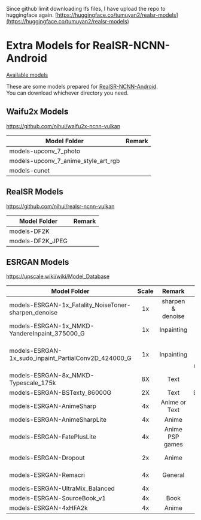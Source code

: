 Since github limit downloading lfs files, I have upload the repo to huggingface again.
[https://huggingface.co/tumuyan2/realsr-models](https://huggingface.co/tumuyan2/realsr-models)

# Extra Models for RealSR-NCNN-Android
[Available models](https://huggingface.co/tumuyan2/realsr/tree/main)

These are some models prepared for [RealSR-NCNN-Android](https://github.com/tumuyan2/RealSR-NCNN-Android).  
You can download whichever directory you need.  

## Waifu2x Models
https://github.com/nihui/waifu2x-ncnn-vulkan

| Model Folder                        | Remark |
| --- | --- |
| models-upconv_7_photo               |  |
| models-upconv_7_anime_style_art_rgb |  |
| models-cunet                        |  |

## RealSR Models
https://github.com/nihui/realsr-ncnn-vulkan

| Model Folder                        | Remark |
| --- | --- |
| models-DF2K               |  |
| models-DF2K_JPEG |  |

## ESRGAN Models
https://upscale.wiki/wiki/Model_Database

| Model Folder                                         | Scale | Remark            | Author                                | Source                                                                       |
|------------------------------------------------------|:-----:|:-----------------:|:-------------------------------------:|------------------------------------------------------------------------------|
| models-ESRGAN-1x_Fatality_NoiseToner-sharpen_denoise | 1x    | sharpen & denoise | DinJerr                               | https://1drv.ms/u/s!Aip-EMByJHY2gYQUcbSTFgrdwtMjQA?e=A5p6lH                  |
| models-ESRGAN-1x_NMKD-YandereInpaint_375000_G        | 1x    | Inpainting        | Nmkd                                  | https://icedrive.net/1/43GNBihZyi                                            |
| models-ESRGAN-1x_sudo_inpaint_PartialConv2D_424000_G | 1x    | Inpainting        | sudo rm -rf / --no-preserve-root#8353 | https://e.pcloud.link/publink/show?code=kZQOu7ZldzmFyMPUcFNGkEvwqOxQ8Bl3CeX  |
| models-ESRGAN-8x_NMKD-Typescale_175k                 | 8X    | Text              | NMKD                                  | https://icedrive.net/s/43GNBihZyi                                            |
| models-ESRGAN-BSTexty_86000G                         | 2X    | Text              | BlackScout                            | https://drive.google.com/file/d/15ovbadCoYs7q8nSd5Mq02PqBOpwiBkoS/view       |
| models-ESRGAN-AnimeSharp                             | 4x    | Anime or Text     | Kim2091                               | https://mega.nz/folder/rdpkjZzC#eUXPed_vntJKLrB0wpeJ-w                       |
| models-ESRGAN-AnimeSharpLite                         | 4x    | Anime             | Kim2091                               | https://mega.nz/folder/bEoRQIRR#kEsaVHtwRL9vwfa5k2osyQ                       |
| models-ESRGAN-FatePlusLite                           | 4x    | Anime PSP games   | Kim2091                               | https://mega.nz/folder/zRYh3SII#QIm6T-rzhxjBLeYF1zSDpg                       |
| models-ESRGAN-Dropout                                | 2x    | Anime             | sudo                                  | https://e1.pcloud.link/publink/show?code=kZ7rGRZW2IcOpNMQeXDTTRQ4aPVBFyyJV5X |
| models-ESRGAN-Remacri                                | 4x    | General           | Foolhardy                             | https://u.pcloud.link/publink/show?code=kZgSLsXZ0M1fT3kFGfRXg2tNtoUgbSI4kcSy |
| models-ESRGAN-UltraMix_Balanced                      | 4x    |                   | Kim2091                               | https://mega.nz/folder/3Jo2AAAa#4CGEwUM0dKu3kkaJa-qUIA                       |
| models-ESRGAN-SourceBook_v1                  | 4x    | Book            | tumuyan                            | https://github.com/tumuyan/SourceBook-Dataset       |
| models-ESRGAN-4xHFA2k                   | 4x    | Anime            | Phhofm                           | https://github.com/Phhofm/models/tree/main/4xHFA2k       |

